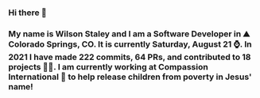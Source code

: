 ### Hi there 👋

### My name is Wilson Staley and I am a Software Developer in ⛰ Colorado Springs, CO.  It is currently Saturday, August 21 ⌚. In 2021 I have made 222 commits, 64 PRs, and contributed to 18 projects 👨‍💻. I am currently working at Compassion International 🏢 to help release children from poverty in Jesus' name!